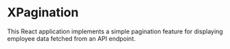 # XPagination

This React application implements a simple pagination feature for displaying employee data fetched from an API endpoint.